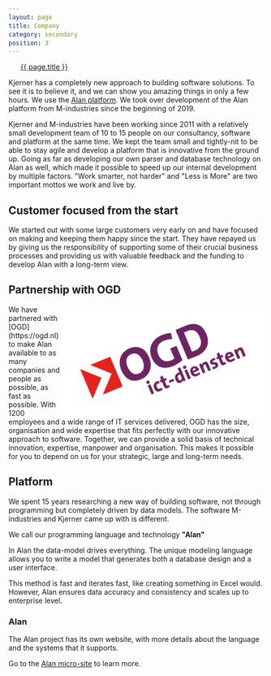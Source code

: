 ```yaml
---
layout: page
title: Company
category: secondary
position: 3
---
```


<ul id="anchor-list" aria-hidden="true">
	<a href="#">{{ page.title }}</a>
</ul>


Kjerner has a completely new approach to building software solutions. To see it is to believe it, and we can show you amazing things in only a few hours. We use the [Alan platform](https://alan-platform.com). We took over development of the Alan platform from M-industries since the beginning of 2019.

Kjerner and M-industries have been working since 2011 with a relatively small development team of 10 to 15 people on our consultancy, software and platform at the same time. We kept the team small and tightly-nit to be able to stay agile and develop a platform that is innovative from the ground up. Going as far as developing our own parser and database technology on Alan as well, which made it possible to speed up our internal development by multiple factors. "Work smarter, not harder" and "Less is More" are two important mottos we work and live by.

## Customer focused from the start
We started out with some large customers very early on and have focused on making and keeping them happy since the start. They have repayed us by giving us the responsibility of supporting some of their crucial business processes and providing us with valuable feedback and the funding to develop Alan with a long-term view.

## Partnership with OGD
<a href="https://ogd.nl">
	<img src="/assets/logos/4.png" alt="Logo OGD" width="400" height="220" align="right">
</a>
We have partnered with [OGD](https://ogd.nl) to make Alan available to as many companies and people as possible, as fast as possible. With 1200 employees and a wide range of IT services delivered, OGD has the size, organisation and wide expertise that fits perfectly with our innovative approach to software. Together, we can provide a solid basis of technical innovation, expertise, manpower and organisation. This makes it possible for you to depend on us for your strategic, large and long-term needs.


<a id="platform"></a>
## Platform
We spent 15 years researching a new way of building software,
not through programming but completely driven by data models.
The software M-industries and Kjerner came up with is different.

We call our programming language and technology **"Alan"**

In Alan the data-model drives everything.
The unique modeling language allows you to write a model that generates
both a database design and a user interface.

This method is fast and iterates fast, like creating something in Excel would.
However, Alan ensures data accuracy and consistency and scales up to enterprise level.

<a id="alan"></a>
### Alan

The Alan project has its own website, with more details about
the language and the systems that it supports.

Go to the [Alan micro-site](https://alan-platform.com) to learn more.
